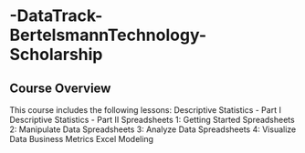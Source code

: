 # -DataTrack-BertelsmannTechnology-Scholarship
## Course Overview
This course includes the following lessons:
Descriptive Statistics - Part I
Descriptive Statistics - Part II
Spreadsheets 1: Getting Started
Spreadsheets 2: Manipulate Data
Spreadsheets 3: Analyze Data
Spreadsheets 4: Visualize Data
Business Metrics
Excel Modeling
